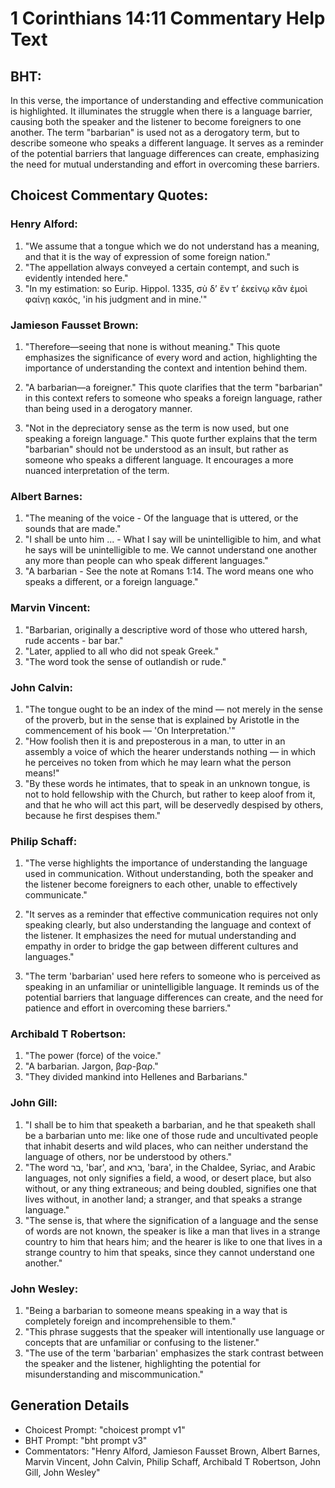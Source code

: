 # 1 Corinthians 14:11 Commentary Help Text

## BHT:
In this verse, the importance of understanding and effective communication is highlighted. It illuminates the struggle when there is a language barrier, causing both the speaker and the listener to become foreigners to one another. The term "barbarian" is used not as a derogatory term, but to describe someone who speaks a different language. It serves as a reminder of the potential barriers that language differences can create, emphasizing the need for mutual understanding and effort in overcoming these barriers.

## Choicest Commentary Quotes:
### Henry Alford:
1. "We assume that a tongue which we do not understand has a meaning, and that it is the way of expression of some foreign nation." 
2. "The appellation always conveyed a certain contempt, and such is evidently intended here." 
3. "In my estimation: so Eurip. Hippol. 1335, σὺ δʼ ἔν τʼ ἐκείνῳ κἂν ἐμοὶ φαίνῃ κακός, 'in his judgment and in mine.'"

### Jamieson Fausset Brown:
1. "Therefore—seeing that none is without meaning." This quote emphasizes the significance of every word and action, highlighting the importance of understanding the context and intention behind them.

2. "A barbarian—a foreigner." This quote clarifies that the term "barbarian" in this context refers to someone who speaks a foreign language, rather than being used in a derogatory manner.

3. "Not in the depreciatory sense as the term is now used, but one speaking a foreign language." This quote further explains that the term "barbarian" should not be understood as an insult, but rather as someone who speaks a different language. It encourages a more nuanced interpretation of the term.

### Albert Barnes:
1. "The meaning of the voice - Of the language that is uttered, or the sounds that are made."
2. "I shall be unto him ... - What I say will be unintelligible to him, and what he says will be unintelligible to me. We cannot understand one another any more than people can who speak different languages."
3. "A barbarian - See the note at Romans 1:14. The word means one who speaks a different, or a foreign language."

### Marvin Vincent:
1. "Barbarian, originally a descriptive word of those who uttered harsh, rude accents - bar bar."
2. "Later, applied to all who did not speak Greek."
3. "The word took the sense of outlandish or rude."

### John Calvin:
1. "The tongue ought to be an index of the mind — not merely in the sense of the proverb, but in the sense that is explained by Aristotle in the commencement of his book — 'On Interpretation.'"
2. "How foolish then it is and preposterous in a man, to utter in an assembly a voice of which the hearer understands nothing — in which he perceives no token from which he may learn what the person means!"
3. "By these words he intimates, that to speak in an unknown tongue, is not to hold fellowship with the Church, but rather to keep aloof from it, and that he who will act this part, will be deservedly despised by others, because he first despises them."

### Philip Schaff:
1. "The verse highlights the importance of understanding the language used in communication. Without understanding, both the speaker and the listener become foreigners to each other, unable to effectively communicate." 

2. "It serves as a reminder that effective communication requires not only speaking clearly, but also understanding the language and context of the listener. It emphasizes the need for mutual understanding and empathy in order to bridge the gap between different cultures and languages." 

3. "The term 'barbarian' used here refers to someone who is perceived as speaking in an unfamiliar or unintelligible language. It reminds us of the potential barriers that language differences can create, and the need for patience and effort in overcoming these barriers."

### Archibald T Robertson:
1. "The power (force) of the voice."
2. "A barbarian. Jargon, βαρ-βαρ."
3. "They divided mankind into Hellenes and Barbarians."

### John Gill:
1. "I shall be to him that speaketh a barbarian, and he that speaketh shall be a barbarian unto me: like one of those rude and uncultivated people that inhabit deserts and wild places, who can neither understand the language of others, nor be understood by others."
2. "The word בר, 'bar', and ברא, 'bara', in the Chaldee, Syriac, and Arabic languages, not only signifies a field, a wood, or desert place, but also without, or any thing extraneous; and being doubled, signifies one that lives without, in another land; a stranger, and that speaks a strange language."
3. "The sense is, that where the signification of a language and the sense of words are not known, the speaker is like a man that lives in a strange country to him that hears him; and the hearer is like to one that lives in a strange country to him that speaks, since they cannot understand one another."

### John Wesley:
1. "Being a barbarian to someone means speaking in a way that is completely foreign and incomprehensible to them."
2. "This phrase suggests that the speaker will intentionally use language or concepts that are unfamiliar or confusing to the listener."
3. "The use of the term 'barbarian' emphasizes the stark contrast between the speaker and the listener, highlighting the potential for misunderstanding and miscommunication."


## Generation Details
- Choicest Prompt: "choicest prompt v1"
- BHT Prompt: "bht prompt v3"
- Commentators: "Henry Alford, Jamieson Fausset Brown, Albert Barnes, Marvin Vincent, John Calvin, Philip Schaff, Archibald T Robertson, John Gill, John Wesley"
